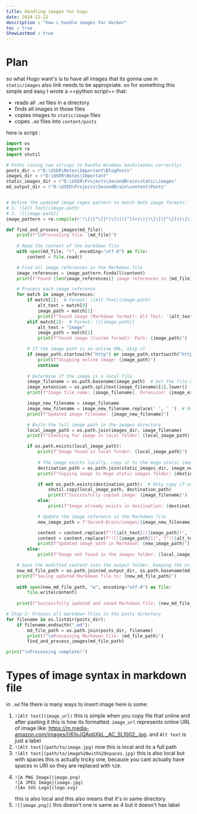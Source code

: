 ```yaml
---
title: Handling images for hugo
date: 2024-12-22
description : "how i handle images for docker"
toc : true
ShowLastmod : true
---
```

# Plan
so what Hugo want's is to have all images that its gonna use in `static/images` also link needs to be appropriate.
so for something this simple and easy I wrote a ==python script== that:
- reads all `.md` files in a directory 
- finds all images in those files 
- copies images to `static/image` files 
- copes `.md` files into `content/posts`

here is script :
```python
import os
import re
import shutil

# Paths (using raw strings to handle Windows backslashes correctly)
posts_dir = r"D:\USER\Notes\Important\BlogPosts"
images_dir = r"D:\USER\Notes\Important"
static_images_dir = r"D:\USER\Projects\SecondBrain\static\images"
md_output_dir = r"D:\USER\Projects\SecondBrain\content\Posts"


# Define the updated image regex pattern to match both image formats:
# 1. ![Alt Text](image-path)
# 2. ![[image-path]]
image_pattern = re.compile(r'!\[([^\]]*)\]\(([^)]+)\)|!\[\[([^\]]+)\]\]')

def find_and_process_images(md_file):
    print(f"\nProcessing file: {md_file}")
    
    # Read the content of the markdown file
    with open(md_file, "r", encoding="utf-8") as file:
        content = file.read()

    # Find all image references in the Markdown file
    image_references = image_pattern.findall(content)
    print(f"Found {len(image_references)} image references in {md_file}")

    # Process each image reference
    for match in image_references:
        if match[1]:  # Format: ![Alt Text](image-path)
            alt_text = match[0]
            image_path = match[1]
            print(f"Found image (Markdown format): Alt Text: '{alt_text}', Path: {image_path}")
        elif match[2]:  # Format: ![[image-path]]
            alt_text = "image"
            image_path = match[2]
            print(f"Found image (Custom format): Path: {image_path}")

        # If the image path is an online URL, skip it
        if image_path.startswith("http") or image_path.startswith("https"):
            print(f"Skipping online image: {image_path}")
            continue
        
        # Determine if the image is a local file
        image_filename = os.path.basename(image_path)  # Get the file name from the path
        image_extension = os.path.splitext(image_filename)[1].lower()
        print(f"Image file name: {image_filename}, Extension: {image_extension}")

        image_new_filename = image_filename
        image_new_filename = image_new_filename.replace(' ', '_')  # Replace spaces with underscores
        print(f"Updated image filename: {image_new_filename}")

        # Build the full image path in the images directory
        local_image_path = os.path.join(images_dir, image_filename)
        print(f"Checking for image in local folder: {local_image_path}")

        if os.path.exists(local_image_path):
            print(f"Image found in local folder: {local_image_path}")
            
            # The image exists locally, copy it to the Hugo static images directory
            destination_path = os.path.join(static_images_dir, image_new_filename)
            print(f"Copying image to Hugo static images folder: {destination_path}")

            if not os.path.exists(destination_path):  # Only copy if not already copied
                shutil.copy(local_image_path, destination_path)
                print(f"Successfully copied image: {image_filename}")
            else:
                print(f"Image already exists in destination: {destination_path}")

            # Update the image reference in the Markdown file
            new_image_path = f"Second-Brain/images/{image_new_filename}"

            content = content.replace(f"![{alt_text}]({image_path})", f"![{alt_text}]({new_image_path})")
            content = content.replace(f"![[{image_path}]]", f"![{alt_text}]({new_image_path})")
            print(f"Updated image path in Markdown: {new_image_path}")
        else:
            print(f"Image not found in the images folder: {local_image_path}")

    # Save the modified content into the output folder, keeping the original filename
    new_md_file_path = os.path.join(md_output_dir, os.path.basename(md_file))
    print(f"Saving updated Markdown file to: {new_md_file_path}")
    
    with open(new_md_file_path, "w", encoding="utf-8") as file:
        file.write(content)
    
    print(f"Successfully updated and saved Markdown file: {new_md_file_path}")

# Step 2: Process all markdown files in the posts directory
for filename in os.listdir(posts_dir):
    if filename.endswith(".md"):
        md_file_path = os.path.join(posts_dir, filename)
        print(f"\nProcessing Markdown file: {md_file_path}")
        find_and_process_images(md_file_path)

print("\nProcessing complete!")
```


# Types of image syntax in markdown file
in `.md` file there is many ways to insert image here is some:
1. `![Alt text](image_url)`
	this is simple when you copy file that online and after pasting it this is how its formatted. `image_url`  represents online URL of image like:  https://m.media-amazon.com/images/I/61oJQApbXkL._AC_SL1002_.jpg.
	and `Alt text` is just a label
1. `![Alt text](path/to/image.jpg)`
	now this is local and its a full path
3. `![Alt text](path/to/image%20with%20spaces.jpg)`
	this is also local but with spaces this is actually tricky one, because you cant actually have spaces in URI  so they are replaced with `%20`.
5. 
	```
	![A PNG Image](image.png) 
	![A JPEG Image](image.jpg) 
	![An SVG Logo](logo.svg)
	```
	this is also local and this also means that it's in same directory
1. `![[image.png]]` 
	this doesn't one is same as 4 but it doesn't has label

